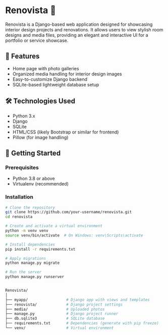 # Renovista 🏡

Renovista is a Django-based web application designed for showcasing interior design projects and renovations. It allows users to view stylish room designs and media files, providing an elegant and interactive UI for a portfolio or service showcase.

## 🌟 Features

- Home page with photo galleries
- Organized media handling for interior design images
- Easy-to-customize Django backend
- SQLite-based lightweight database setup

## 🛠️ Technologies Used

- Python 3.x
- Django
- SQLite
- HTML/CSS (likely Bootstrap or similar for frontend)
- Pillow (for image handling)

## 🚀 Getting Started

### Prerequisites

- Python 3.8 or above
- Virtualenv (recommended)

### Installation

```bash
# Clone the repository
git clone https://github.com/your-username/renovista.git
cd renovista

# Create and activate a virtual environment
python -m venv venv
source venv/bin/activate  # On Windows: venv\Scripts\activate

# Install dependencies
pip install -r requirements.txt

# Apply migrations
python manage.py migrate

# Run the server
python manage.py runserver


Renovista/
│
├── myapp/                 # Django app with views and templates
├── renovista/             # Django project settings
├── media/                 # Uploaded photos
├── manage.py              # Django project runner
├── db.sqlite3             # SQLite database
├── requirements.txt       # Dependencies (generate with pip freeze)
└── venv/                  # Virtual environment
